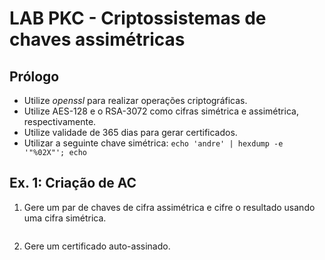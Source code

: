 # LAB PKC - Criptossistemas de chaves assimétricas

## Prólogo

  - Utilize _openssl_ para realizar operações criptográficas.
  - Utilize AES-128 e o RSA-3072 como cifras simétrica e assimétrica, 
    respectivamente.
  - Utilize validade de 365 dias para gerar certificados. 
  - Utilizar a seguinte chave simétrica: ```echo 'andre' | hexdump -e '"%02X"'; echo```

## Ex. 1: Criação de AC

  1. Gere um par de chaves de cifra assimétrica e cifre o resultado usando uma 
     cifra simétrica.

     ```

     ```

  2. Gere um certificado auto-assinado.
